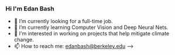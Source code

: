 ### Hi I'm Edan Bash

- 🔭 I’m currently looking for a full-time job.
- 🌱 I’m currently learning Computer Vision and Deep Neural Nets.
- 👀 I'm interested in working on projects that help mitigate climate change.
- 📫 How to reach me: edanbash@berkeley.edu
-->

